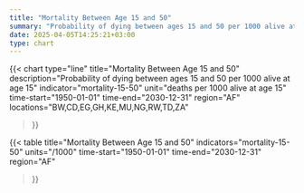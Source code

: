 ```yaml
---
title: "Mortality Between Age 15 and 50"
summary: "Probability of dying between ages 15 and 50 per 1000 alive at age 15"
date: 2025-04-05T14:25:21+03:00
type: chart
---
```


{{< chart
    type="line"
    title="Mortality Between Age 15 and 50"
    description="Probability of dying between ages 15 and 50 per 1000 alive at age 15"
    indicator="mortality-15-50"
    unit="deaths per 1000 alive at age 15"
    time-start="1950-01-01"
    time-end="2030-12-31"
    region="AF"
    locations="BW,CD,EG,GH,KE,MU,NG,RW,TD,ZA"
>}}

{{< table
    title="Mortality Between Age 15 and 50"
    indicators="mortality-15-50"
    units="/1000"
    time-start="1950-01-01"
    time-end="2030-12-31"
    region="AF"
>}}
